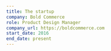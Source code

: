 ```yaml
---
title: The startup
company: Bold Commerce
role: Product Design Manager
company_url: https://boldcommerce.com
start_date: 2016
end_date: present
---
```

